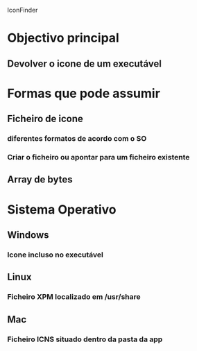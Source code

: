  IconFinder

# Objectivo principal

## Devolver o icone de um executável

# Formas que pode assumir

## Ficheiro de icone

### diferentes formatos de acordo com o SO

### Criar o ficheiro ou apontar para um ficheiro existente

## Array de bytes

# Sistema Operativo

## Windows

### Icone incluso no executável

## Linux

### Ficheiro XPM localizado em /usr/share

## Mac

### Ficheiro ICNS situado dentro da pasta da app
